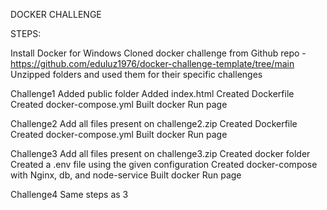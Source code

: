 DOCKER CHALLENGE 

STEPS:

Install Docker for Windows
Cloned docker challenge from Github repo - https://github.com/eduluz1976/docker-challenge-template/tree/main
Unzipped folders and used them for their specific challenges

Challenge1
  Added public folder
  Added index.html
  Created Dockerfile
  Created docker-compose.yml
  Built docker
  Run page

Challenge2
  Add all files present on challenge2.zip
  Created Dockerfile
  Created docker-compose.yml
  Built docker
  Run page

Challenge3
  Add all files present on challenge3.zip
  Created docker folder
  Created a .env file using the given configuration
  Created docker-compose with Nginx, db, and node-service
  Built docker
  Run page

Challenge4
  Same steps as 3
